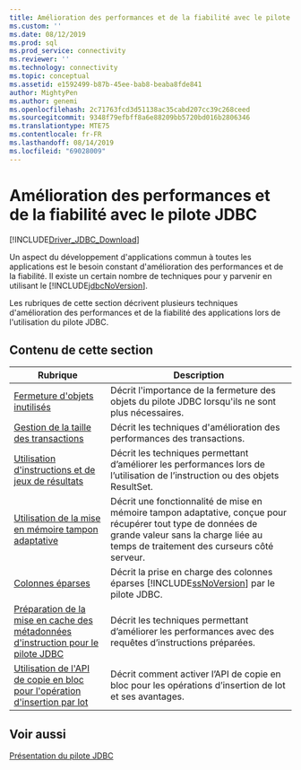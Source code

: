 ```yaml
---
title: Amélioration des performances et de la fiabilité avec le pilote JDBC | Microsoft Docs
ms.custom: ''
ms.date: 08/12/2019
ms.prod: sql
ms.prod_service: connectivity
ms.reviewer: ''
ms.technology: connectivity
ms.topic: conceptual
ms.assetid: e1592499-b87b-45ee-bab8-beaba8fde841
author: MightyPen
ms.author: genemi
ms.openlocfilehash: 2c71763fcd3d51138ac35cabd207cc39c268ceed
ms.sourcegitcommit: 9348f79efbff8a6e88209bb5720bd016b2806346
ms.translationtype: MTE75
ms.contentlocale: fr-FR
ms.lasthandoff: 08/14/2019
ms.locfileid: "69028009"
---
```

# <a name="improving-performance-and-reliability-with-the-jdbc-driver"></a>Amélioration des performances et de la fiabilité avec le pilote JDBC

[!INCLUDE[Driver_JDBC_Download](../../includes/driver_jdbc_download.md)]

Un aspect du développement d'applications commun à toutes les applications est le besoin constant d'amélioration des performances et de la fiabilité. Il existe un certain nombre de techniques pour y parvenir en utilisant le [!INCLUDE[jdbcNoVersion](../../includes/jdbcnoversion_md.md)].  
  
Les rubriques de cette section décrivent plusieurs techniques d'amélioration des performances et de la fiabilité des applications lors de l'utilisation du pilote JDBC.  

## <a name="in-this-section"></a>Contenu de cette section

|Rubrique|Description|  
|-----------|-----------------|  
|[Fermeture d'objets inutilisés](../../connect/jdbc/closing-objects-when-not-in-use.md)|Décrit l'importance de la fermeture des objets du pilote JDBC lorsqu'ils ne sont plus nécessaires.|  
|[Gestion de la taille des transactions](../../connect/jdbc/managing-transaction-size.md)|Décrit les techniques d'amélioration des performances des transactions.|  
|[Utilisation d'instructions et de jeux de résultats](../../connect/jdbc/working-with-statements-and-result-sets.md)|Décrit les techniques permettant d’améliorer les performances lors de l’utilisation de l’instruction ou des objets ResultSet.|  
|[Utilisation de la mise en mémoire tampon adaptative](../../connect/jdbc/using-adaptive-buffering.md)|Décrit une fonctionnalité de mise en mémoire tampon adaptative, conçue pour récupérer tout type de données de grande valeur sans la charge liée au temps de traitement des curseurs côté serveur.|  
|[Colonnes éparses](../../connect/jdbc/sparse-columns.md)|Décrit la prise en charge des colonnes éparses [!INCLUDE[ssNoVersion](../../includes/ssnoversion-md.md)] par le pilote JDBC.|  
|[Préparation de la mise en cache des métadonnées d'instruction pour le pilote JDBC](../../connect/jdbc/prepared-statement-metadata-caching-for-the-jdbc-driver.md)|Décrit les techniques permettant d’améliorer les performances avec des requêtes d’instructions préparées.|
|[Utilisation de l'API de copie en bloc pour l'opération d'insertion par lot](../../connect/jdbc/use-bulk-copy-api-batch-insert-operation.md)|Décrit comment activer l’API de copie en bloc pour les opérations d’insertion de lot et ses avantages.|

## <a name="see-also"></a>Voir aussi

[Présentation du pilote JDBC](../../connect/jdbc/overview-of-the-jdbc-driver.md)  
  
